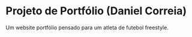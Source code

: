 # Projeto de Portfólio (Daniel Correia)

Um website portfólio pensado para um atleta de futebol freestyle.
